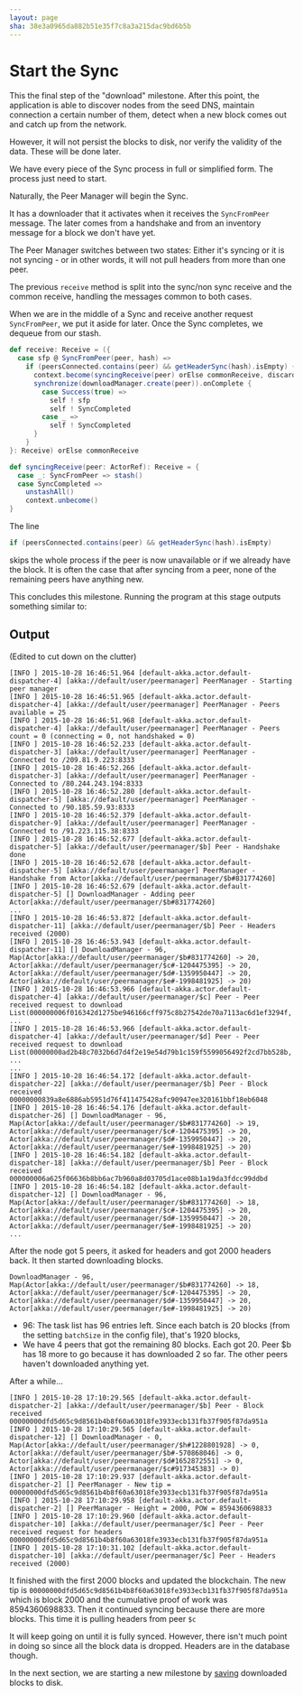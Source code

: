 ```yaml
---
layout: page
sha: 38e3a0965da882b51e35f7c8a3a215dac9bd6b5b
---
```


# Start the Sync

This the final step of the "download" milestone. After this point, the application is able to discover nodes from the seed DNS,
maintain connection a certain number of them, detect when a new block comes out and catch up from the network.

However, it will not persist the blocks to disk, nor verify the validity of the data. These will be done later.

We have every piece of the Sync process in full or simplified form. The process just need to start.

Naturally, the Peer Manager will begin the Sync.

It has a downloader that it activates when it receives the `SyncFromPeer` message. The later comes from a handshake and from
an inventory message for a block we don't have yet.

The Peer Manager switches between two states: Either it's syncing or it is not syncing - or in other words, it will not pull
headers from more than one peer. 

The previous `receive` method is split into the sync/non sync receive and the common receive, handling the messages common
to both cases.

When we are in the middle of a Sync and receive another request `SyncFromPeer`, we put it aside for later. Once the Sync
completes, we dequeue from our stash.

```scala
def receive: Receive = ({
  case sfp @ SyncFromPeer(peer, hash) =>
    if (peersConnected.contains(peer) && getHeaderSync(hash).isEmpty) {
      context.become(syncingReceive(peer) orElse commonReceive, discardOld = false)
      synchronize(downloadManager.create(peer)).onComplete {
        case Success(true) =>
          self ! sfp
          self ! SyncCompleted
        case _ =>
          self ! SyncCompleted
      }
    }
}: Receive) orElse commonReceive

def syncingReceive(peer: ActorRef): Receive = {
  case _: SyncFromPeer => stash()
  case SyncCompleted =>
    unstashAll()
    context.unbecome()
}
```

The line 

```scala
if (peersConnected.contains(peer) && getHeaderSync(hash).isEmpty)
```

skips the whole process if the peer is now unavailable or if we already have the block. It is often the case that after
syncing from a peer, none of the remaining peers have anything new.

This concludes this milestone. Running the program at this stage outputs something similar to:

## Output

(Edited to cut down on the clutter)

```
[INFO ] 2015-10-28 16:46:51.964 [default-akka.actor.default-dispatcher-4] [akka://default/user/peermanager] PeerManager - Starting peer manager
[INFO ] 2015-10-28 16:46:51.965 [default-akka.actor.default-dispatcher-4] [akka://default/user/peermanager] PeerManager - Peers available = 25
[INFO ] 2015-10-28 16:46:51.968 [default-akka.actor.default-dispatcher-4] [akka://default/user/peermanager] PeerManager - Peers count = 0 (connecting = 0, not handshaked = 0)
[INFO ] 2015-10-28 16:46:52.233 [default-akka.actor.default-dispatcher-3] [akka://default/user/peermanager] PeerManager - Connected to /209.81.9.223:8333
[INFO ] 2015-10-28 16:46:52.266 [default-akka.actor.default-dispatcher-3] [akka://default/user/peermanager] PeerManager - Connected to /80.244.243.194:8333
[INFO ] 2015-10-28 16:46:52.280 [default-akka.actor.default-dispatcher-5] [akka://default/user/peermanager] PeerManager - Connected to /90.185.59.93:8333
[INFO ] 2015-10-28 16:46:52.379 [default-akka.actor.default-dispatcher-9] [akka://default/user/peermanager] PeerManager - Connected to /91.223.115.38:8333
[INFO ] 2015-10-28 16:46:52.677 [default-akka.actor.default-dispatcher-5] [akka://default/user/peermanager/$b] Peer - Handshake done
[INFO ] 2015-10-28 16:46:52.678 [default-akka.actor.default-dispatcher-5] [akka://default/user/peermanager] PeerManager - Handshake from Actor[akka://default/user/peermanager/$b#831774260]
[INFO ] 2015-10-28 16:46:52.679 [default-akka.actor.default-dispatcher-5] [] DownloadManager - Adding peer Actor[akka://default/user/peermanager/$b#831774260]
...
[INFO ] 2015-10-28 16:46:53.872 [default-akka.actor.default-dispatcher-11] [akka://default/user/peermanager/$b] Peer - Headers received (2000)
[INFO ] 2015-10-28 16:46:53.943 [default-akka.actor.default-dispatcher-11] [] DownloadManager - 96, Map(Actor[akka://default/user/peermanager/$b#831774260] -> 20, Actor[akka://default/user/peermanager/$c#-1204475395] -> 20, Actor[akka://default/user/peermanager/$d#-1359950447] -> 20, Actor[akka://default/user/peermanager/$e#-1998481925] -> 20)
[INFO ] 2015-10-28 16:46:53.966 [default-akka.actor.default-dispatcher-4] [akka://default/user/peermanager/$c] Peer - Peer received request to download List(000000006f016342d1275be946166cff975c8b27542de70a7113ac6d1ef3294f, ...
[INFO ] 2015-10-28 16:46:53.966 [default-akka.actor.default-dispatcher-4] [akka://default/user/peermanager/$d] Peer - Peer received request to download List(00000000ad2b48c7032b6d7d4f2e19e54d79b1c159f5599056492f2cd7bb528b, ...
...
[INFO ] 2015-10-28 16:46:54.172 [default-akka.actor.default-dispatcher-22] [akka://default/user/peermanager/$b] Peer - Block received 00000000839a8e6886ab5951d76f411475428afc90947ee320161bbf18eb6048
[INFO ] 2015-10-28 16:46:54.176 [default-akka.actor.default-dispatcher-26] [] DownloadManager - 96, Map(Actor[akka://default/user/peermanager/$b#831774260] -> 19, Actor[akka://default/user/peermanager/$c#-1204475395] -> 20, Actor[akka://default/user/peermanager/$d#-1359950447] -> 20, Actor[akka://default/user/peermanager/$e#-1998481925] -> 20)
[INFO ] 2015-10-28 16:46:54.182 [default-akka.actor.default-dispatcher-18] [akka://default/user/peermanager/$b] Peer - Block received 000000006a625f06636b8bb6ac7b960a8d03705d1ace08b1a19da3fdcc99ddbd
[INFO ] 2015-10-28 16:46:54.182 [default-akka.actor.default-dispatcher-12] [] DownloadManager - 96, Map(Actor[akka://default/user/peermanager/$b#831774260] -> 18, Actor[akka://default/user/peermanager/$c#-1204475395] -> 20, Actor[akka://default/user/peermanager/$d#-1359950447] -> 20, Actor[akka://default/user/peermanager/$e#-1998481925] -> 20)
...
```

After the node got 5 peers, it asked for headers and got 2000 headers back. It then started downloading blocks.

```
DownloadManager - 96, Map(Actor[akka://default/user/peermanager/$b#831774260] -> 18, Actor[akka://default/user/peermanager/$c#-1204475395] -> 20, Actor[akka://default/user/peermanager/$d#-1359950447] -> 20, Actor[akka://default/user/peermanager/$e#-1998481925] -> 20)
```

- 96: The task list has 96 entries left. Since each batch is 20 blocks (from the setting `batchSize` in the config file), that's 1920 blocks,
- We have 4 peers that got the remaining 80 blocks. Each got 20. Peer $b has 18 more to go because it has downloaded 2 so far. The other peers
haven't downloaded anything yet.

After a while...

```
[INFO ] 2015-10-28 17:10:29.565 [default-akka.actor.default-dispatcher-2] [akka://default/user/peermanager/$b] Peer - Block received 00000000dfd5d65c9d8561b4b8f60a63018fe3933ecb131fb37f905f87da951a
[INFO ] 2015-10-28 17:10:29.565 [default-akka.actor.default-dispatcher-12] [] DownloadManager - 0, Map(Actor[akka://default/user/peermanager/$h#1228801928] -> 0, Actor[akka://default/user/peermanager/$b#-570868046] -> 0, Actor[akka://default/user/peermanager/$d#1652872551] -> 0, Actor[akka://default/user/peermanager/$c#917345383] -> 0)
[INFO ] 2015-10-28 17:10:29.937 [default-akka.actor.default-dispatcher-2] [] PeerManager - New tip = 00000000dfd5d65c9d8561b4b8f60a63018fe3933ecb131fb37f905f87da951a
[INFO ] 2015-10-28 17:10:29.958 [default-akka.actor.default-dispatcher-2] [] PeerManager - Height = 2000, POW = 8594360698833
[INFO ] 2015-10-28 17:10:29.960 [default-akka.actor.default-dispatcher-10] [akka://default/user/peermanager/$c] Peer - Peer received request for headers 00000000dfd5d65c9d8561b4b8f60a63018fe3933ecb131fb37f905f87da951a
[INFO ] 2015-10-28 17:10:31.102 [default-akka.actor.default-dispatcher-10] [akka://default/user/peermanager/$c] Peer - Headers received (2000)
```

It finished with the first 2000 blocks and updated the blockchain. The new tip is `00000000dfd5d65c9d8561b4b8f60a63018fe3933ecb131fb37f905f87da951a` which is block 2000 and the cumulative proof of work was 8594360698833.
Then it continued syncing because there are more blocks. This time it is pulling headers from peer `$c`

It will keep going on until it is fully synced. However, there isn't much point in doing so since all the block data is dropped. Headers
are in the database though.

In the next section, we are starting a new milestone by [saving]({{site.baseurl}}/utxo/save.html) downloaded 
blocks to disk.
